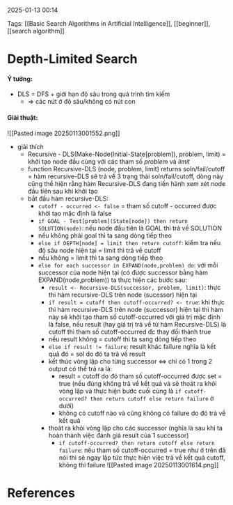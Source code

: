 2025-01-13 00:14


Tags: [[Basic Search Algorithms in Artificial Intelligence]], [[beginner]], [[search algorithm]]

# Depth-Limited Search
#### Ý tưởng:
- DLS = DFS + giới hạn độ sâu trong quá trình tìm kiếm
	- => các nút ở độ sâu/không có nút con
#### Giải thuật:
![[Pasted image 20250113001552.png]]
- giải thích
	- Recursive - DLS(Make-Node(Initial-State[problem]), problem, limit) = khởi tạo node đầu cùng với các tham số *problem* và *limit*
	- function Recursive-DLS (node, problem, limit) returns soln/fail/cutoff = hàm recursive-DLS sẽ trả về 3 trạng thái soln/fail/cutoff, dòng này cũng thể hiện rằng hàm Recursive-DLS đang tiến hành xem xét node đầu tiên sau khi khởi tạo
	- bắt đầu hàm recursive-DLS:
		- `cutoff - occurred <- false` = tham số cutoff - occurred được khởi tạo mặc định là false 
		- `if GOAL - Test[problem](State[node]) then return SOLUTION(node)`: nếu node đầu tiên là GOAL thì trả về SOLUTION
		- nếu không phải goal thì ta sang dòng tiếp theo
		- `else if DEPTH[node] = limit then return cutoff`: kiểm tra nếu độ sâu node hiện tại = limit thì trả về cutoff
		- nếu không = limit thì ta sang dòng tiếp theo
		- `else for each successor in EXPAND(node,problem) do`: với mỗi successor của node hiện tại (có được successor bằng hàm EXPAND(node,problem)) ta thực hiện các bước sau:
			- `result <- Recursive-DLS(successor, problem, limit)`: thực thi hàm recursive-DLS trên node (sucessor) hiện tại
			- `if result = cutoff then cutoff-occurred? <- true`: khi thực thi hàm recursive-DLS trên node (successor) hiện tại thì hàm này sẽ khởi tạo tham số cutoff-occurred với giá trị mặc định là false, nếu result (hay giá trị trả về từ hàm Recursive-DLS) là cutoff thì tham số cutoff-occurred đc thay đổi thành true
			- nếu result không = cutoff thì ta sang dòng tiếp theo
			- `else if result != failure`: result khác failure nghĩa là kết quả đó = sol do đó ta trả về result
			- kết thúc vòng lặp cho từng successor <=> chỉ có 1 trong 2 output có thể trả ra là:
				- result = cutoff do đó tham số cutoff-occurred được set = true (nếu đúng không trả về kết quả và sẽ thoát ra khỏi vòng lặp và thực hiện bước cuối cùng là `if cutoff-occurred? then return cutoff else return failure` ở dưới)
				- không có cutoff nào và cũng không có failure do đó trả về kết quả
			- thoát ra khỏi vòng lặp cho các successor (nghĩa là sau khi ta hoàn thành việc đánh giá result của 1 successor)
				- `if cutoff-occurred? then return cutoff else return failure`: nếu tham số cutoff-occurred = true như ở trên đã nói thì sẽ ngay lập tức thực hiện việc trả về kết quả cutoff, không thì failure 
![[Pasted image 20250113001614.png]]


# References
